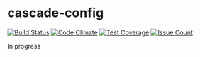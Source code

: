 # cascade-config

[![Build Status](https://travis-ci.org/Carboneum/cascade-config.svg?branch=master)](https://travis-ci.org/Carboneum/cascade-config)
[![Code Climate](https://codeclimate.com/github/Carboneum/cascade-config/badges/gpa.svg)](https://codeclimate.com/github/Carboneum/cascade-config)
[![Test Coverage](https://codeclimate.com/github/Carboneum/cascade-config/badges/coverage.svg)](https://codeclimate.com/github/Carboneum/cascade-config/coverage)
[![Issue Count](https://codeclimate.com/github/Carboneum/cascade-config/badges/issue_count.svg)](https://codeclimate.com/github/Carboneum/cascade-config)

In progress
